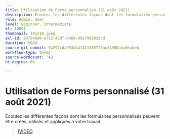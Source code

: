 ```yaml
---
title: Utilisation de Forms personnalisé (31 août 2021)
description: Écoutez les différentes façons dont les formulaires personnalisés peuvent être créés, utilisés et appliqués à votre travail.
role: Admin, User
level: Beginner, Intermediate
kt: 10001
thumbnail: 341218.jpeg
exl-id: 847549a0-e752-42df-b469-95e7982b3dcd
duration: 5088
source-git-commit: 9a297cda953d4414131657f9ac84580aea0eabeb
workflow-type: tm+mt
source-wordcount: '42'
ht-degree: 0%

---
```


# Utilisation de Forms personnalisé (31 août 2021)

Écoutez les différentes façons dont les formulaires personnalisés peuvent être créés, utilisés et appliqués à votre travail.

>[!VIDEO](https://video.tv.adobe.com/v/341218/?quality=12&learn=on)
